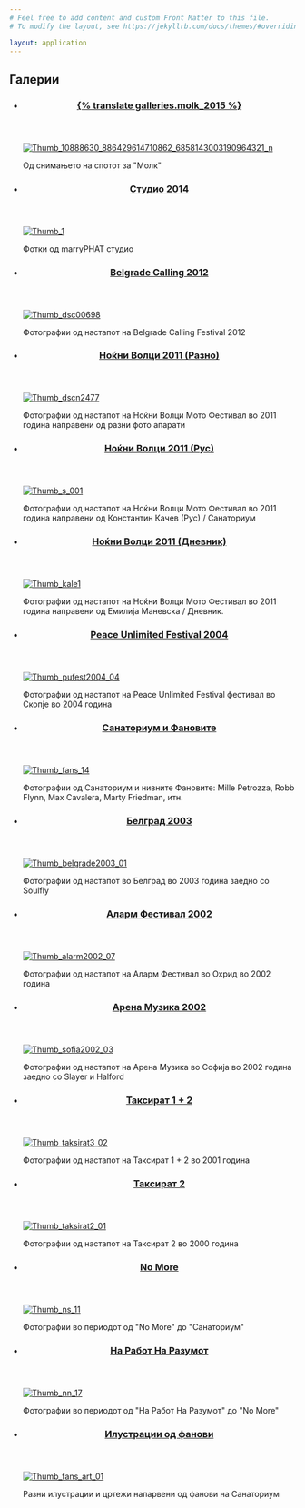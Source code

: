 ```yaml
---
# Feel free to add content and custom Front Matter to this file.
# To modify the layout, see https://jekyllrb.com/docs/themes/#overriding-theme-defaults

layout: application
---
```


<section class='galleries'>
  <h2 class='hidden'>Галерии</h2>
  <ul>
    <li>
      <article>
        <header>
          <h3>
            <a href="{{ site.baseurl }}/galleries/molk_2015">{% translate galleries.molk_2015 %}</a>
          </h3>
        </header>
        <a href="{{ site.baseurl }}/galleries/molk_2015"><img alt="Thumb_10888630_886429614710862_6858143003190964321_n" src="/uploads/gallery/cover/thumb_10888630_886429614710862_6858143003190964321_n.jpg" /></a>
        <footer>
          <p>Од снимањето на спотот за "Молк"</p>
        </footer>
      </article>
    </li>
    <li>
      <article>
        <header>
          <h3>
            <a href="{{ site.baseurl }}/galleries/studio_2014">Студио 2014</a>
          </h3>
        </header>
        <a href="{{ site.baseurl }}/galleries/studio_2014"><img alt="Thumb_1" src="/uploads/gallery/cover/thumb_1.jpg" /></a>
        <footer>
          <p>Фотки од marryPHAT студио </p>
        </footer>
      </article>
    </li>
    <li>
      <article>
        <header>
          <h3>
            <a href="{{ site.baseurl }}/galleries/belgrade_calling_2012">Belgrade Calling 2012</a>
          </h3>
        </header>
        <a href="{{ site.baseurl }}/galleries/belgrade_calling_2012"><img alt="Thumb_dsc00698" src="/uploads/gallery/cover/thumb_DSC00698.JPG" /></a>
        <footer>
          <p>Фотографии од настапот на Belgrade Calling Festival 2012</p>
        </footer>
      </article>
    </li>
    <li>
      <article>
        <header>
          <h3>
            <a href="{{ site.baseurl }}/galleries/nokjni_volci_2011_razno">Ноќни Волци 2011 (Разно)</a>
          </h3>
        </header>
        <a href="{{ site.baseurl }}/galleries/nokjni_volci_2011_razno"><img alt="Thumb_dscn2477" src="/uploads/gallery/cover/thumb_DSCN2477.JPG" /></a>
        <footer>
          <p>Фотографии од настапот на Ноќни Волци Мото Фестивал во 2011 година направени од разни фото апарати</p>
        </footer>
      </article>
    </li>
    <li>
      <article>
        <header>
          <h3>
            <a href="{{ site.baseurl }}/galleries/nokjni_volci_2011_rus">Ноќни Волци 2011 (Рус)</a>
          </h3>
        </header>
        <a href="{{ site.baseurl }}/galleries/nokjni_volci_2011_rus"><img alt="Thumb_s_001" src="/uploads/gallery/cover/thumb_S_001.jpg" /></a>
        <footer>
          <p>Фотографии од настапот на Ноќни Волци Мото Фестивал во 2011 година направени од Константин Качев (Рус) / Санаториум  </p>
        </footer>
      </article>
    </li>
    <li>
      <article>
        <header>
          <h3>
            <a href="{{ site.baseurl }}/galleries/nokjni_volci_2011_dnevnik">Ноќни Волци 2011 (Дневник)</a>
          </h3>
        </header>
        <a href="{{ site.baseurl }}/galleries/nokjni_volci_2011_dnevnik"><img alt="Thumb_kale1" src="/uploads/gallery/cover/thumb_kale1.jpg" /></a>
        <footer>
          <p>Фотографии од настапот на Ноќни Волци Мото Фестивал во 2011 година направени од Емилија Маневска / Дневник.</p>
        </footer>
      </article>
    </li>
    <li>
      <article>
        <header>
          <h3>
            <a href="{{ site.baseurl }}/galleries/peace_unlimited_festival_2004">Peace Unlimited Festival 2004</a>
          </h3>
        </header>
        <a href="{{ site.baseurl }}/galleries/peace_unlimited_festival_2004"><img alt="Thumb_pufest2004_04" src="/uploads/gallery/cover/thumb_pufest2004_04.jpg" /></a>
        <footer>
          <p>Фотографии од настапот на Peace Unlimited Festival фестивал во Скопје во 2004 година</p>
        </footer>
      </article>
    </li>
    <li>
      <article>
        <header>
          <h3>
            <a href="{{ site.baseurl }}/galleries/fans">Санаториум и Фановите</a>
          </h3>
        </header>
        <a href="{{ site.baseurl }}/galleries/fans"><img alt="Thumb_fans_14" src="/uploads/gallery/cover/thumb_fans_14.jpg" /></a>
        <footer>
          <p>Фотографии од Санаториум и нивните Фановите: Mille Petrozza, Robb Flynn, Max Cavalera, Marty Friedman, итн.</p>
        </footer>
      </article>
    </li>
    <li>
      <article>
        <header>
          <h3>
            <a href="{{ site.baseurl }}/galleries/belgrade_2003">Белград 2003</a>
          </h3>
        </header>
        <a href="{{ site.baseurl }}/galleries/belgrade_2003"><img alt="Thumb_belgrade2003_01" src="/uploads/gallery/cover/thumb_belgrade2003_01.jpg" /></a>
        <footer>
          <p>Фотографии од настапот во Белград во 2003 година заедно со Soulfly</p>
        </footer>
      </article>
    </li>
    <li>
      <article>
        <header>
          <h3>
            <a href="{{ site.baseurl }}/galleries/alarm_festival_2002">Аларм Фестивал 2002</a>
          </h3>
        </header>
        <a href="{{ site.baseurl }}/galleries/alarm_festival_2002"><img alt="Thumb_alarm2002_07" src="/uploads/gallery/cover/thumb_alarm2002_07.jpg" /></a>
        <footer>
          <p>Фотографии од настапот на Аларм Фестивал во Охрид во 2002 година</p>
        </footer>
      </article>
    </li>
    <li>
      <article>
        <header>
          <h3>
            <a href="{{ site.baseurl }}/galleries/arena_muzika_2002">Арена Музика 2002</a>
          </h3>
        </header>
        <a href="{{ site.baseurl }}/galleries/arena_muzika_2002"><img alt="Thumb_sofia2002_03" src="/uploads/gallery/cover/thumb_sofia2002_03.jpg" /></a>
        <footer>
          <p>Фотографии од настапот на Арена Музика во Софија во 2002 година заедно со Slayer и Halford</p>
        </footer>
      </article>
    </li>
    <li>
      <article>
        <header>
          <h3>
            <a href="{{ site.baseurl }}/galleries/taksirat_3">Таксират 1 + 2</a>
          </h3>
        </header>
        <a href="{{ site.baseurl }}/galleries/taksirat_3"><img alt="Thumb_taksirat3_02" src="/uploads/gallery/cover/thumb_taksirat3_02.jpg" /></a>
        <footer>
          <p>Фотографии од настапот на Таксират 1 + 2 во 2001 година</p>
        </footer>
      </article>
    </li>
    <li>
      <article>
        <header>
          <h3>
            <a href="{{ site.baseurl }}/galleries/taksirat_2">Таксират 2</a>
          </h3>
        </header>
        <a href="{{ site.baseurl }}/galleries/taksirat_2"><img alt="Thumb_taksirat2_01" src="/uploads/gallery/cover/thumb_taksirat2_01.jpg" /></a>
        <footer>
          <p>Фотографии од настапот на Таксират 2 во 2000 година</p>
        </footer>
      </article>
    </li>
    <li>
      <article>
        <header>
          <h3>
            <a href="{{ site.baseurl }}/galleries/no_more">No More</a>
          </h3>
        </header>
        <a href="{{ site.baseurl }}/galleries/no_more"><img alt="Thumb_ns_11" src="/uploads/gallery/cover/thumb_ns_11.jpg" /></a>
        <footer>
          <p>Фотографии во периодот од "No More" до "Санаториум"</p>
        </footer>
      </article>
    </li>
    <li>
      <article>
        <header>
          <h3>
            <a href="{{ site.baseurl }}/galleries/na_rabot_na_razumot">На Работ На Разумот</a>
          </h3>
        </header>
        <a href="{{ site.baseurl }}/galleries/na_rabot_na_razumot"><img alt="Thumb_nn_17" src="/uploads/gallery/cover/thumb_nn_17.jpg" /></a>
        <footer>
          <p>Фотографии во периодот од "На Работ На Разумот" до "No More"</p>
        </footer>
      </article>
    </li>
    <li>
      <article>
        <header>
          <h3>
            <a href="{{ site.baseurl }}/galleries/fans_art">Илустрации од фанови</a>
          </h3>
        </header>
        <a href="{{ site.baseurl }}/galleries/fans_art"><img alt="Thumb_fans_art_01" src="/uploads/gallery/cover/thumb_fans_art_01.jpg" /></a>
        <footer>
          <p>Разни илустрации и цртежи напарвени од фанови на Санаториум</p>
        </footer>
      </article>
    </li>
  </ul>
</section>
